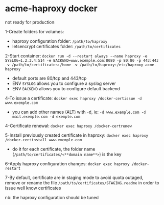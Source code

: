 # acme-haproxy docker
not ready for production

1-Create folders for volumes:

 - haproxy configuration folder: `/path/to/haproxy`
 - letsencrypt certificates folder: `/path/to/certificates`

2-Start container: `docker run -d --restart always --name haproxy -e SYSLOG=1.2.3.4:514 -e BACKEND=www.exemple.com:8080 -p 80:80 -p 443:443 -v /path/to/certificates:/home -v /path/to/haproxy:/etc/haproxy acme-haproxy`

 - default ports are 80/tcp and 443/tcp
 - ENV `SYSLOG` allows you to configure a syslog server
 - ENV `BACKEND` allows you to configure default backend

4-To issue a certificate: `docker exec haproxy /docker-certissue -d www.exemple.com`

 - you can add other names (ALT) with -d, ie: `-d www.exemple.com -d mail.exemple.com -d exemple.com`

4-Certificate renewal: `docker exec haproxy /docker-certrenew`

5-Install previously created certificate in haproxy: `docker exec haproxy /docker-certinstall www.exemple.com`

 - do it for each certificate, the folder name (`/path/to/certificates/<**domain name**>`) is the key

6-Apply haproxy configuration changes: `docker exec haproxy /docker-restart`

7-By default, certificate are in staging mode to avoid quota outaged, remove or rename the file `/path/to/certificates/STAGING.readme` in order to issue well know certificates

nb: the haproxy configuration should be tuned
